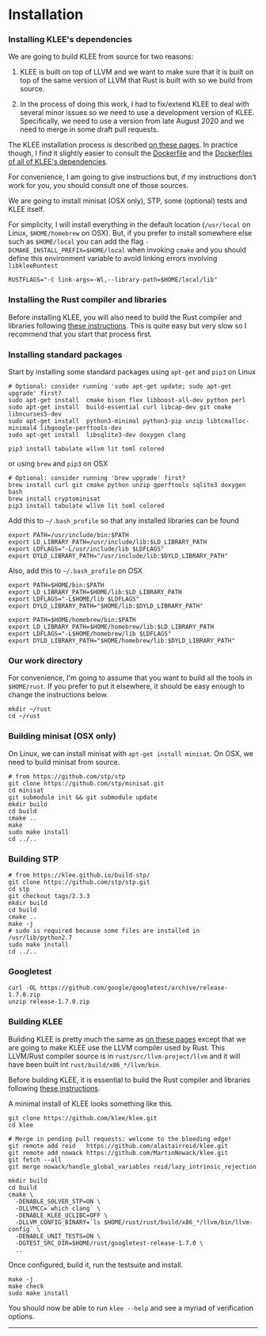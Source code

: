 # Installation


### Installing KLEE's dependencies

We are going to build KLEE from source for two reasons:

1. KLEE is built on top of LLVM and we want to make sure that
   it is built on top of the same version of LLVM that Rust
   is built with so we build from source.

2. In the process of doing this work, I had to fix/extend KLEE
   to deal with several minor issues so we need to use a
   development version of KLEE.
   Specifically, we need to use a version from late August 2020
   and we need to merge in some draft pull requests.

The KLEE installation process is described
[on these pages](https://klee.github.io/build-llvm9/).
In practice though, I find it slightly easier to
consult the [Dockerfile](https://hub.docker.com/r/klee/klee/dockerfile)
and the [Dockerfiles of all of KLEE's dependencies](https://hub.docker.com/u/klee).

For convenience, I am going to give instructions but, if my instructions don't
work for you, you should consult one of those sources.

We are going to install
minisat (OSX only),
STP, some (optional) tests and KLEE itself.

For simplicity, I will install everything in the default location (`/usr/local`
on Linux, `$HOME/homebrew` on OSX).
But, if you prefer to install somewhere else such as `$HOME/local`
you can add the flag `-DCMAKE_INSTALL_PREFIX=$HOME/local`  when
invoking `cmake` and you should define this environment variable
to avoid linking errors involving `libkleeRuntest`

```
RUSTFLAGS="-C link-args=-Wl,--library-path=$HOME/local/lib" 
```

### Installing the Rust compiler and libraries

Before installing KLEE, you will also need to build the Rust compiler
and libraries following [these instructions](../docs/installation.md).
This is quite easy but very slow so I recommend that you start
that process first.


### Installing standard packages

Start by installing some standard packages
using `apt-get` and `pip3` on Linux

```
# Optional: consider running 'sudo apt-get update; sudo apt-get upgrade' first?
sudo apt-get install  cmake bison flex libboost-all-dev python perl
sudo apt-get install  build-essential curl libcap-dev git cmake libncurses5-dev
sudo apt-get install  python3-minimal python3-pip unzip libtcmalloc-minimal4 libgoogle-perftools-dev
sudo apt-get install  libsqlite3-dev doxygen clang

pip3 install tabulate wllvm lit toml colored
```

or using `brew` and `pip3` on OSX

```
# Optional: consider running 'brew upgrade' first?
brew install curl git cmake python unzip gperftools sqlite3 doxygen bash
brew install cryptominisat
pip3 install tabulate wllvm lit toml colored
```

Add this to `~/.bash_profile` so that any installed libraries can be found

```
export PATH=/usr/include/bin:$PATH
export LD_LIBRARY_PATH=/usr/include/lib:$LD_LIBRARY_PATH
export LDFLAGS="-L/usr/include/lib $LDFLAGS"
export DYLD_LIBRARY_PATH="/usr/include/lib:$DYLD_LIBRARY_PATH"
```

Also, add this to `~/.bash_profile` on OSX

```
export PATH=$HOME/bin:$PATH
export LD_LIBRARY_PATH=$HOME/lib:$LD_LIBRARY_PATH
export LDFLAGS="-L$HOME/lib $LDFLAGS"
export DYLD_LIBRARY_PATH="$HOME/lib:$DYLD_LIBRARY_PATH"

export PATH=$HOME/homebrew/bin:$PATH
export LD_LIBRARY_PATH=$HOME/homebrew/lib:$LD_LIBRARY_PATH
export LDFLAGS="-L$HOME/homebrew/lib $LDFLAGS"
export DYLD_LIBRARY_PATH="$HOME/homebrew/lib:$DYLD_LIBRARY_PATH"
```

### Our work directory

For convenience, I'm going to assume that you want to build
all the tools in `$HOME/rust`.
If you prefer to put it elsewhere, it should be easy enough to
change the instructions below.

```
mkdir ~/rust
cd ~/rust
```

### Building minisat (OSX only)

On Linux, we can install minisat with `apt-get install minisat`.
On OSX, we need to build minisat from source.

```
# from https://github.com/stp/stp
git clone https://github.com/stp/minisat.git
cd minisat
git submodule init && git submodule update
mkdir build
cd build
cmake ..
make
sudo make install
cd ../..

```

### Building STP

```
# from https://klee.github.io/build-stp/
git clone https://github.com/stp/stp.git
cd stp
git checkout tags/2.3.3
mkdir build
cd build
cmake ..
make -j
# sudo is required because some files are installed in /usr/lib/python2.7
sudo make install
cd ../..
```

### Googletest

```
curl -OL https://github.com/google/googletest/archive/release-1.7.0.zip
unzip release-1.7.0.zip
```


### Building KLEE

Building KLEE is pretty much the same as
[on these pages](https://klee.github.io/build-llvm9/)
except that we are going to make KLEE use the
LLVM compiler used by Rust.
This LLVM/Rust compiler source is in `rust/src/llvm-project/llvm`
and it will have been built int `rust/build/x86_*/llvm/bin`.

Before building KLEE, it is essential to build the Rust compiler
and libraries following [these instructions](../docs/installation.md).

A minimal install of KLEE looks something like this.

```
git clone https://github.com/klee/klee.git
cd klee

# Merge in pending pull requests: welcome to the bleeding edge!
git remote add reid   https://github.com/alastairreid/klee.git
git remote add nowack https://github.com/MartinNowack/klee.git
git fetch --all
git merge nowack/handle_global_variables reid/lazy_intrinsic_rejection

mkdir build
cd build
cmake \
  -DENABLE_SOLVER_STP=ON \
  -DLLVMCC=`which clang` \
  -DENABLE_KLEE_UCLIBC=OFF \
  -DLLVM_CONFIG_BINARY=`ls $HOME/rust/rust/build/x86_*/llvm/bin/llvm-config` \
  -DENABLE_UNIT_TESTS=ON \
  -DGTEST_SRC_DIR=$HOME/rust/googletest-release-1.7.0 \
  ..
```

Once configured, build it, run the testsuite and install.

```
make -j
make check
sudo make install
```

You should now be able to run `klee --help` and see a myriad of
verification options.




-----------------------




[Rust language]:                   https://www.rust-lang.org
[Rust book]:                       https://doc.rust-lang.org/book/
[Cargo tool]:                      https://doc.rust-lang.org/cargo/
[Rustonomicon]:                    https://doc.rust-lang.org/nomicon/
[Rust fuzzing]:                    https://github.com/rust-fuzz

[Project Oak]:                     https://github.com/project-oak/oak/blob/main/README.md
[KLEE]:                            https://klee.github.io
